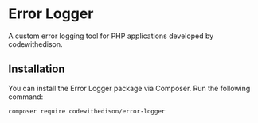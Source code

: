 # Error Logger

A custom error logging tool for PHP applications developed by codewithedison.

## Installation

You can install the Error Logger package via Composer. Run the following command:

```bash
composer require codewithedison/error-logger
